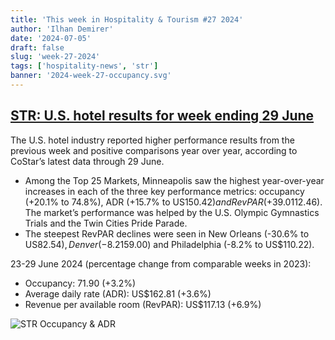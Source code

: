 ```yaml
---
title: 'This week in Hospitality & Tourism #27 2024'
author: 'Ilhan Demirer'
date: '2024-07-05'
draft: false
slug: 'week-27-2024'
tags: ['hospitality-news', 'str']
banner: '2024-week-27-occupancy.svg'
---
```


## [STR: U.S. hotel results for week ending 29 June](https://str.com/press-release/us-hotel-results-week-ending-29-june)

The U.S. hotel industry reported higher performance results from the previous week and positive comparisons year over year, according to CoStar’s latest data through 29 June.

- Among the Top 25 Markets, Minneapolis saw the highest year-over-year increases in each of the three key performance metrics: occupancy (+20.1% to 74.8%), ADR (+15.7% to US$150.42) and RevPAR (+39.0% to US$112.46). The market’s performance was helped by the U.S. Olympic Gymnastics Trials and the Twin Cities Pride Parade.
- The steepest RevPAR declines were seen in New Orleans (-30.6% to US$82.54), Denver (-8.2% to US$159.00) and Philadelphia (-8.2% to US$110.22).

23-29 June 2024 (percentage change from comparable weeks in 2023):

- Occupancy: 71.90 (+3.2%)
- Average daily rate (ADR): US$162.81 (+3.6%)
- Revenue per available room (RevPAR): US$117.13 (+6.9%)

![STR Occupancy & ADR](/images/blogimages/2024-week-27-occupancy.svg)
